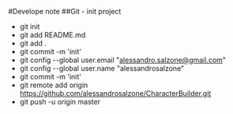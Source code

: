 #Develope note
##Git - init project
* git init
* git add README.md
* git add .
* git commit -m 'init'
* git config --global user.email "alessandro.salzone@gmail.com"
* git config --global user.name "alessandrosalzone"
* git commit -m 'init'
* git remote add origin https://github.com/alessandrosalzone/CharacterBuilder.git
* git push -u origin master
